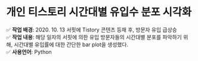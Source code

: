 # 개인 티스토리 시간대별 유입수 분포 시각화 

<p> 
✅ <strong>작업 배경</strong>: 2020. 10. 13 서핏에 Tistory 콘텐츠 등재 후, 방문자 유입 급상승  <br>
✅ <strong>작업 내용</strong>: 해당 일자의 서핏에 의한 유입 방문자들의 시간대별 분포를 파악하기 위해, 시간대별 유입률에 대한 간단한 bar plot을 생성했다. <br>
✅ <strong>사용언어</strong>: Python 
  </p>

